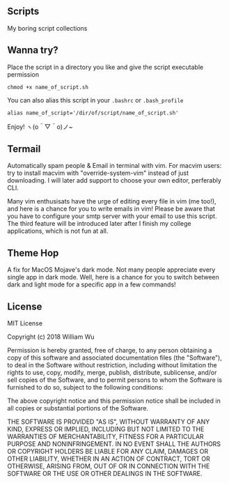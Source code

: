 ## Scripts
My boring script collections

## Wanna try?
Place the script in a directory you like and give the script executable permission
```
chmod +x name_of_script.sh
```
You can also alias this script in your ```.bashrc``` or ```.bash_profile```
```
alias name_of_script='/dir/of/script/name_of_script.sh'
```
Enjoy! ヽ(o＾▽＾o)ノ~

## Termail
Automatically spam people & Email in terminal with vim. For macvim users: try to install macvim with "override-system-vim" instead of just downloading. I will later add support to choose your own editor, perferably CLI.

Many vim enthusisats have the urge of editing every file in vim (me too!), and here is a chance for you to write emails in vim! Please be aware that you have to configure your smtp server with your email to use this script. The third feature will be introduced later after I finish my college applications, which is not fun at all.
## Theme Hop
A fix for MacOS Mojave's dark mode. Not many people appreciate every single app in dark mode.
Well, here is a chance for you to switch between dark and light mode for a specific app in a few commands!

## License
MIT License

Copyright (c) 2018 William Wu

Permission is hereby granted, free of charge, to any person obtaining a copy
of this software and associated documentation files (the "Software"), to deal
in the Software without restriction, including without limitation the rights
to use, copy, modify, merge, publish, distribute, sublicense, and/or sell
copies of the Software, and to permit persons to whom the Software is
furnished to do so, subject to the following conditions:

The above copyright notice and this permission notice shall be included in all
copies or substantial portions of the Software.

THE SOFTWARE IS PROVIDED "AS IS", WITHOUT WARRANTY OF ANY KIND, EXPRESS OR
IMPLIED, INCLUDING BUT NOT LIMITED TO THE WARRANTIES OF MERCHANTABILITY,
FITNESS FOR A PARTICULAR PURPOSE AND NONINFRINGEMENT. IN NO EVENT SHALL THE
AUTHORS OR COPYRIGHT HOLDERS BE LIABLE FOR ANY CLAIM, DAMAGES OR OTHER
LIABILITY, WHETHER IN AN ACTION OF CONTRACT, TORT OR OTHERWISE, ARISING FROM,
OUT OF OR IN CONNECTION WITH THE SOFTWARE OR THE USE OR OTHER DEALINGS IN THE
SOFTWARE.
